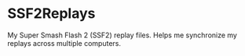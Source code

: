 # SSF2Replays
My Super Smash Flash 2 (SSF2) replay files.
Helps me synchronize my replays across multiple computers.